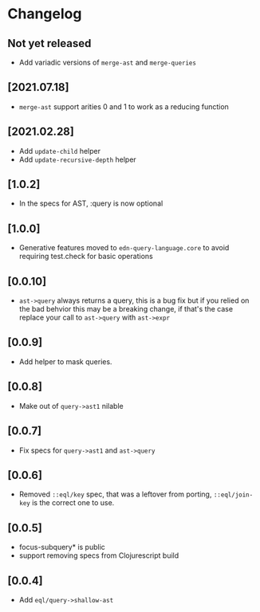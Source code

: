 # Changelog

## Not yet released
- Add variadic versions of `merge-ast` and `merge-queries`

## [2021.07.18]
- `merge-ast` support arities 0 and 1 to work as a reducing function

## [2021.02.28]
- Add `update-child` helper
- Add `update-recursive-depth` helper

## [1.0.2]
- In the specs for AST, :query is now optional

## [1.0.0]
- Generative features moved to `edn-query-language.core` to avoid requiring test.check for basic operations

## [0.0.10]
- `ast->query` always returns a query, this is a bug fix but if you relied on the bad behvior this may be a breaking change, if that's the case replace your call to `ast->query` with `ast->expr`

## [0.0.9]
- Add helper to mask queries.

## [0.0.8]
- Make out of `query->ast1` nilable

## [0.0.7]
- Fix specs for `query->ast1` and `ast->query`

## [0.0.6]
- Removed `::eql/key` spec, that was a leftover from porting, `::eql/join-key` is the correct one to use.

## [0.0.5]
- focus-subquery* is public
- support removing specs from Clojurescript build

## [0.0.4]
- Add `eql/query->shallow-ast`
